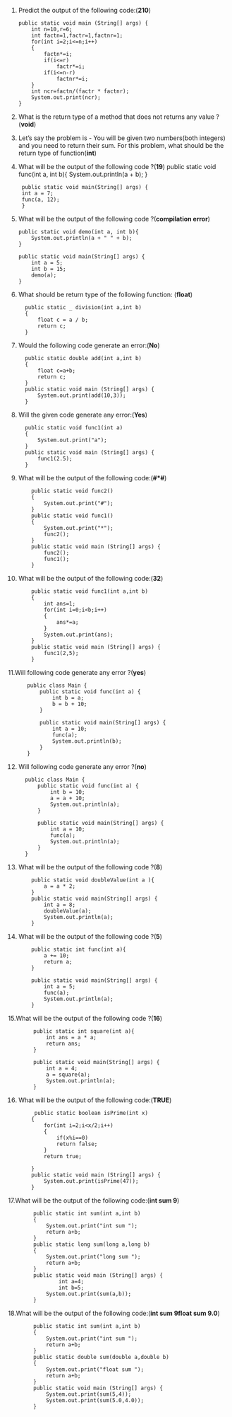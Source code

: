 1.  Predict the output of the following code:(**210**)

        public static void main (String[] args) {
            int n=10,r=6;
            int factn=1,factr=1,factnr=1;
            for(int i=2;i<=n;i++)
            {
                factn*=i;
                if(i<=r)
                    factr*=i;
                if(i<=n-r)
                    factnr*=i;
            }
            int ncr=factn/(factr * factnr);
            System.out.print(ncr);
        }
2.  What is the return type of a method that does not returns any value ?(**void**)
3.  Let’s say the problem is - You will be given two numbers(both integers) and you need to return their sum.
    For this problem, what should be the return type of function(**int**)
4. What will be the output of the following code ?(**19**)
        public static void func(int a, int b){
        System.out.println(a + b);
        }

        public static void main(String[] args) {
        int a = 7;
        func(a, 12);
        }
5.  What will be the output of the following code ?(**compilation error**)

        public static void demo(int a, int b){
            System.out.println(a + " " + b);
        }

        public static void main(String[] args) {
            int a = 5;
            int b = 15; 
            demo(a);
        }
6.  What should be return type of the following function: (**float**)

          public static _ division(int a,int b)
          {
              float c = a / b;
              return c;
          }
      
7.  Would the following code generate an error:(**No**)

          public static double add(int a,int b)
          {
              float c=a+b;
              return c;
          }
          public static void main (String[] args) {
              System.out.print(add(10,3));
          }
8.  Will the given code generate any error:(**Yes**)

          public static void func1(int a)
          {
              System.out.print("a");
          }
          public static void main (String[] args) {
              func1(2.5);
          }

9.  What will be the output of the following code:(**#*#**)

            public static void func2()
            {
                System.out.print("#");
            }
            public static void func1()
            {
                System.out.print("*");
                func2();
            }
            public static void main (String[] args) {
                func2();
                func1();
            }
10. What will be the output of the following code:(**32**)

            public static void func1(int a,int b)
            {
                int ans=1;
                for(int i=0;i<b;i++)
                {
                    ans*=a;
                }
                System.out.print(ans);
            }
            public static void main (String[] args) {
                func1(2,5);
            }
11.Will following code generate any error ?(**yes**)

          public class Main {
              public static void func(int a) {
                  int b = a;
                  b = b + 10;
              }

              public static void main(String[] args) {
                  int a = 10;
                  func(a);
                  System.out.println(b);
              }
          }
12. Will following code generate any error ?(**no**)

          public class Main {
              public static void func(int a) {
                  int b = 10;
                  a = a + 10;
                  System.out.println(a);
              }

              public static void main(String[] args) {
                  int a = 10;
                  func(a);
                  System.out.println(a);
              }
          }
13. What will be the output of the following code ?(**8**)

            public static void doubleValue(int a ){
                a = a * 2;
            }
            public static void main(String[] args) {
                int a = 8;
                doubleValue(a);
                System.out.println(a);
            }
14. What will be the output of the following code ?(**5**)

            public static int func(int a){
                a += 10;
                return a;
            }

            public static void main(String[] args) {
                int a = 5;
                func(a);
                System.out.println(a);
            }
15.What will be the output of the following code ?(**16**)

            public static int square(int a){
                int ans = a * a;
                return ans;
            }

            public static void main(String[] args) {
                int a = 4;
                a = square(a);
                System.out.println(a);
            }
16. What will be the output of the following code:(**TRUE**)

             public static boolean isPrime(int x)
            {
                for(int i=2;i<x/2;i++)
                {
                    if(x%i==0)
                    return false;
                }
                return true;

            }
            public static void main (String[] args) {
                System.out.print(isPrime(47));
            }
17.What will be the output of the following code:(**int sum 9**)

            public static int sum(int a,int b)
            {
                System.out.print("int sum ");
                return a+b;
            }
            public static long sum(long a,long b)
            {
                System.out.print("long sum ");
                return a+b;
            }
            public static void main (String[] args) {
                    int a=4;
                    int b=5;
                System.out.print(sum(a,b));
            }
18.What will be the output of the following code:(**int sum 9float sum 9.0**)

            public static int sum(int a,int b)
            {
                System.out.print("int sum ");
                return a+b;
            }
            public static double sum(double a,double b)
            {
                System.out.print("float sum ");
                return a+b;
            }
            public static void main (String[] args) {
                System.out.print(sum(5,4));
                System.out.print(sum(5.0,4.0));
            }
